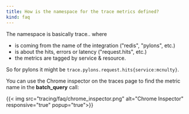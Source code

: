 ```yaml
---
title: How is the namespace for the trace metrics defined?
kind: faq
---
```


The namespace is basically trace.<name>.<metrics> where

* is coming from the name of the integration ("redis", "pylons", etc.)
* is about the hits, errors or latency ("request.hits", etc.)
* the metrics are tagged by service & resource.

So for pylons it might be `trace.pylons.request.hits{service:mcnulty}`.

You can use the Chrome inspector on the traces page to find the metric name in the **batch_query** call:

{{< img src="tracing/faq/chrome_inspector.png" alt="Chrome Inspector" responsive="true" popup="true">}}